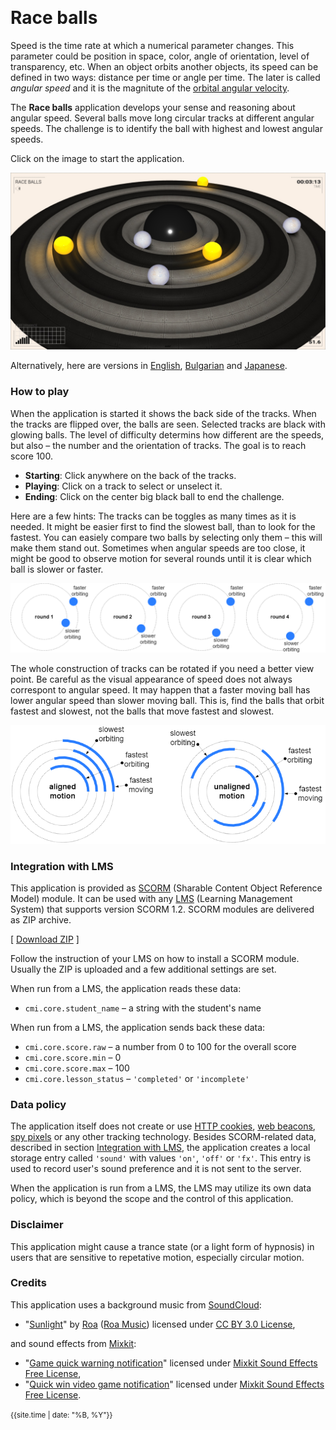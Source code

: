 &nbsp;
# Race balls

Speed is the time rate at which a numerical parameter changes. This parameter could be position in space, color, angle of orientation, level of transparency, etc. When an object orbits another objects, its speed can be defined in two ways: distance per time or angle per time. The later is called *angular speed* and it is the magnitute of the [orbital angular velocity](https://en.wikipedia.org/wiki/Angular_velocity).

The **Race balls** application develops your sense and reasoning about angular speed. Several balls move long circular tracks at different angular speeds. The challenge is to identify the ball with highest and lowest angular speeds.

Click on the image to start the application.

[<img src="docs/snapshot.jpg">](race-balls.html)

Alternatively, here are versions in [English](race-balls.html?lang=en), [Bulgarian](race-balls.html?lang=bg) and [Japanese](race-balls.html?lang=jp).

### How to play

When the application is started it shows the back side of the tracks. When the tracks are flipped over, the balls are seen. Selected tracks are black with glowing balls. The level of difficulty determins how different are the speeds, but also &ndash; the number and the orientation of tracks. The goal is to reach score 100. 

- **Starting**: Click anywhere on the back of the tracks.
- **Playing**:  Click on a track to select or unselect it.
- **Ending**: Click on the center big black ball to end the challenge.

Here are a few hints: The tracks can be toggles as many times as it is needed. It might be easier first to find the slowest ball, than to look for the fastest. You can easiely compare two balls by selecting only them &ndash; this will make them stand out. Sometimes when angular speeds are too close, it might be good to observe motion for several rounds until it is clear which ball is slower or faster.

<img src="docs/speed2.png">

The whole construction of tracks can be rotated if you need a better view point. Be careful as the visual appearance of speed does not always correspont to angular speed. It may happen that a faster moving ball has lower angular speed than slower moving ball. This is, find the balls that orbit fastest and slowest, not the balls that move fastest and slowest.

<img src="docs/speed.png">


### Integration with LMS

This application is provided as [SCORM](https://scorm.com/scorm-explained/one-minute-scorm-overview/) (Sharable Content Object Reference Model) module. It can be used with any [LMS](https://en.wikipedia.org/wiki/Learning_management_system) (Learning Management System) that supports version SCORM 1.2. SCORM modules are delivered as ZIP archive.

[ [Download ZIP](../../bin/race-balls.zip) ]

Follow the instruction of your LMS on how to install a SCORM module. Usually the ZIP is uploaded and a few additional settings are set.

When run from a LMS, the application reads these data:
- `cmi.core.student_name` &ndash; a string with the student's name

When run from a LMS, the application sends back these data:

- `cmi.core.score.raw` &ndash; a number from 0 to 100 for the overall score
- `cmi.core.score.min` &ndash; 0
- `cmi.core.score.max` &ndash; 100
- `cmi.core.lesson_status` &ndash; `'completed'` or `'incomplete'`

### Data policy

The application itself does not create or use [HTTP cookies](https://developer.mozilla.org/en-US/docs/Web/HTTP/Cookies), [web beacons](https://en.wikipedia.org/wiki/Web_beacon), [spy pixels](https://en.wikipedia.org/wiki/Spy_pixel) or any other tracking technology. Besides SCORM-related data, described in section [Integration with LMS](#integration-with-lms), the application creates a local storage entry called `'sound'` with values `'on'`, `'off'` or `'fx'`. This entry is used to record user's sound preference and it is not sent to the server.

When the application is run from a LMS, the LMS may utilize its own data policy, which is beyond the scope and the control of this application.

### Disclaimer

This application might cause a trance state (or a light form of hypnosis) in users that are sensitive to repetative motion, especially circular motion.

### Credits

This application uses a background music from [SoundCloud](https://soundcloud.com):

- "[Sunlight](https://soundcloud.com/roa_music1031/sunlight)" by [Roa](https://soundcloud.com/roa_music1031) ([Roa Music](https://roa-music.com/)) licensed under [CC BY 3.0 License](https://creativecommons.org/licenses/by/3.0/),

and sound effects from [Mixkit](https://mixkit.co/):

- "[Game quick warning notification](https://mixkit.co/free-sound-effects/click/)" licensed under [Mixkit Sound Effects Free License](https://mixkit.co/license/#sfxFree),
- "[Quick win video game notification](https://mixkit.co/free-sound-effects/click/)" licensed under [Mixkit Sound Effects Free License](https://mixkit.co/license/#sfxFree).


	
<small>{{site.time | date: "%B, %Y"}}</small>